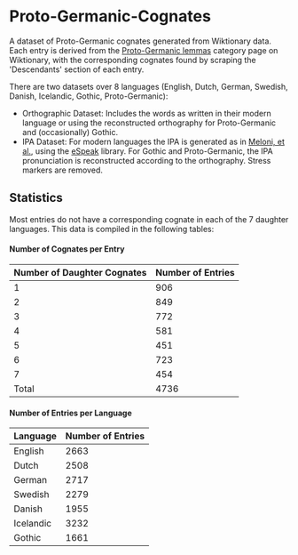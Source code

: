 # Proto-Germanic-Cognates
A dataset of Proto-Germanic cognates generated from Wiktionary data. Each entry is derived from the [Proto-Germanic lemmas](https://en.wiktionary.org/w/index.php?title=Category:Proto-Germanic_lemmas) category page on Wiktionary, with the corresponding cognates found by scraping the 'Descendants' section of each entry. 

There are two datasets over 8 languages (English, Dutch, German, Swedish, Danish, Icelandic, Gothic, Proto-Germanic):

* Orthographic Dataset: Includes the words as written in their modern language or using the reconstructed orthography for Proto-Germanic and (occasionally) Gothic.
* IPA Dataset: For modern languages the IPA is generated as in [Meloni, et al.](https://arxiv.org/pdf/1908.02477.pdf), using the [eSpeak](https://github.com/espeak-ng/espeak-ng/tree/master) library. For Gothic and Proto-Germanic, the IPA pronunciation is reconstructed according to the orthography. Stress markers are removed.




## Statistics

Most entries do not have a corresponding cognate in each of the 7 daughter languages. This data is compiled in the following tables:

#### Number of Cognates per Entry

| Number of Daughter Cognates | Number of Entries |
| --------------------------- | ----------------- |
| 1                           | 906               |
| 2                           | 849               |
| 3                           | 772               |
| 4                           | 581               |
| 5                           | 451               |
| 6                           | 723               |
| 7                           | 454               |
| Total                       | 4736              |

#### Number of Entries per Language

| Language  | Number of Entries |
| --------- | ----------------- |
| English   | 2663              |
| Dutch     | 2508              |
| German    | 2717              |
| Swedish   | 2279              |
| Danish    | 1955              |
| Icelandic | 3232              |
| Gothic    | 1661              |

